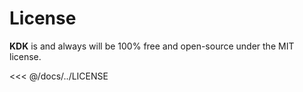# License

**KDK** is and always will be 100% free and open-source under the MIT license.

<<< @/docs/../LICENSE
